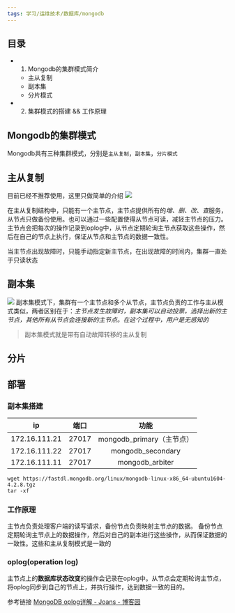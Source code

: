 ```yaml
---
tags: 学习/运维技术/数据库/mongodb
---
```


## 目录
* 1. Mongodb的集群模式简介
    * 主从复制
    * 副本集
    * 分片模式
* 2. 集群模式的搭建 && 工作原理

## Mongodb的集群模式
Mongodb共有三种集群模式，分别是`主从复制`，`副本集`，`分片模式`

## 主从复制
目前已经不推荐使用，这里只做简单的介绍
![](https://gitee.com/animezjy/PicGo_img/raw/master/images/202203251635207.png)

在主从复制结构中，只能有一个主节点，主节点提供所有的*增、删、改、查*服务，从节点只做备份使用。也可以通过一些配置使得从节点可读，减轻主节点的压力。
主节点会把每次的操作记录到oplog中，从节点定期轮询主节点获取这些操作，然后在自己的节点上执行，保证从节点和主节点的数据一致性。

当主节点出现故障时，只能手动指定新主节点，在出现故障的时间内，集群一直处于只读状态

## 副本集
![](https://gitee.com/animezjy/PicGo_img/raw/master/images/202203251655195.png)
副本集模式下，集群有一个主节点和多个从节点，主节点负责的工作与主从模式类似，两者区别在于：*主节点发生故障时，副本集可以自动投票，选择出新的主节点，其他所有从节点会连接新的主节点。在这个过程中，用户是无感知的*
> 副本集模式就是带有自动故障转移的主从复制




## 分片




## 部署

### 副本集搭建
|ip|端口|功能
|:---:|:---:|:---:|
|172.16.111.21|27017|mongodb_primary（主节点）|
|172.16.111.22|27017|mongodb_secondary|
|172.16.111.11|27017|mongodb_arbiter|

```shell
wget https://fastdl.mongodb.org/linux/mongodb-linux-x86_64-ubuntu1604-4.2.8.tgz
tar -xf 
```






### 工作原理
主节点负责处理客户端的读写请求，备份节点负责映射主节点的数据。
备份节点定期轮询主节点上的数据操作，然后对自己的副本进行这些操作，从而保证数据的一致性。这些和主从复制模式是一致的

### oplog(operation log)
主节点上的**数据库状态改变**的操作会记录在oplog中。从节点会定期轮询主节点，将oplog同步到自己的节点上，并执行操作，达到数据一致的目的。


参考链接
[MongoDB oplog详解 - Joans - 博客园](https://www.cnblogs.com/joans/p/7723554.html)




